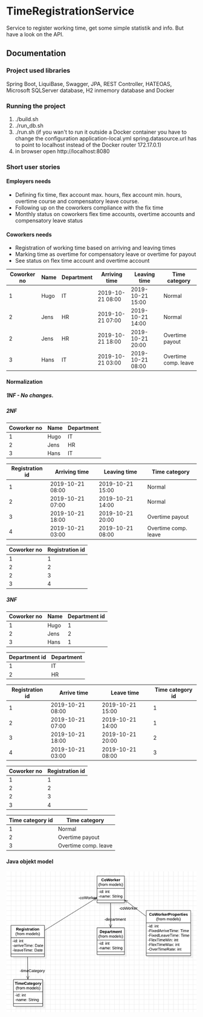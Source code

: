 # TimeRegistrationService

Service to register working time, get some simple statistik and info. But have a look on the API.

## Documentation

### Project used libraries
Spring Boot, LiquiBase, Swagger, JPA, REST Controller, HATEOAS, Microsoft SQLServer database, H2 inmemory database and Docker

### Running the project
1. ./build.sh
2. ./run_db.sh
3. ./run.sh  (if you wan't to run it outside a Docker container you have to change the configuration application-local.yml spring.datasource.url has to point to localhost instead of the Docker router 172.17.0.1)
4. in browser open http://localhost:8080

### Short user stories
#### Employers needs
- Defining fix time, flex account max. hours, flex account min. hours, overtime course and compensatory leave course.
- Following up on the coworkers compliance with the fix time
- Monthly status on coworkers flex time accounts, overtime accounts and compensatory leave status


#### Coworkers needs
- Registration of working time based on arriving and leaving times
- Marking time as overtime for compensatory leave or overtime for payout
- See status on flex time account and overtime account


| Coworker no | Name | Department | Arriving time | Leaving time | Time category |
| ----------- | ----- | ---------- | ------------- | ------------ | ------------- |
| 1 | Hugo | IT | 2019-10-21 08:00 | 2019-10-21 15:00 | Normal |
| 2 | Jens | HR | 2019-10-21 07:00 | 2019-10-21 14:00 | Normal |
| 2 | Jens | HR | 2019-10-21 18:00 | 2019-10-21 20:00 | Overtime payout |
| 3 | Hans | IT | 2019-10-21 03:00 | 2019-10-21 08:00 | Overtime comp. leave |


#### Normalization
##### 1NF - No changes.
##### 2NF

| Coworker no | Name | Department |
| ------------ | ---- | ---------- |
| 1 | Hugo | IT |
| 2 | Jens | HR |
| 3 | Hans | IT |

| Registration id | Arriving time | Leaving time | Time category |
| --------------- | ------------- | ------------ | ------------- |
| 1 | 2019-10-21 08:00 | 2019-10-21 15:00 | Normal |
| 2 | 2019-10-21 07:00 | 2019-10-21 14:00 | Normal |
| 3 | 2019-10-21 18:00 | 2019-10-21 20:00 | Overtime payout |
| 4 | 2019-10-21 03:00 | 2019-10-21 08:00 | Overtime comp. leave |

| Coworker no | Registration id |
| ------------ | --------------- |
| 1| 1 |
| 2 | 2 |
| 2 | 3 |
| 3 | 4 |


##### 3NF

| Coworker no | Name | Department id |
| --------------- | ---- | --------- |
| 1 | Hugo | 1 |
| 2 | Jens | 2 |
| 3 | Hans | 1 |

| Department id | Department |
| ------------- | ---------- |
| 1 | IT |
| 2 | HR |

| Registration id | Arrive time | Leave time | Time category id |
| --------------- | ----------- | ---------- | ---------------- |
| 1 | 2019-10-21 08:00 | 2019-10-21 15:00 | 1 |
| 2 | 2019-10-21 07:00 | 2019-10-21 14:00 | 1 |
| 3 | 2019-10-21 18:00 | 2019-10-21 20:00 | 2 |
| 4 | 2019-10-21 03:00 | 2019-10-21 08:00 | 3 |

| Coworker no | Registration id |
| ------------ | --------------- |
| 1 | 1 |
| 2 | 2 |
| 2 | 3 |
| 3 | 4 |

| Time category id | Time category |
| ---------------- | ------------- |
| 1 | Normal |
| 2 | Overtime payout |
| 3 | Overtime comp. leave |


#### Java objekt model

![Java object model](https://raw.githubusercontent.com/RRavn/TimeRegistration/master/TimeRegistrationService/doc/TimeRegistrationServiceModel.png)